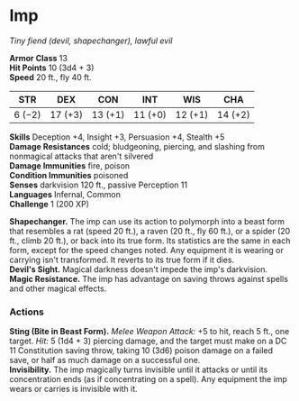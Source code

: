 # Imp 
_Tiny fiend (devil, shapechanger), lawful evil_

**Armor Class** 13    
**Hit Points** 10 (3d4 + 3)    
**Speed** 20 ft., fly 40 ft. 

| STR      | DEX     | CON      | INT     | WIS     | CHA     |
|----------|---------|----------|---------|---------|---------|
| 6 (−2) | 17 (+3) | 13 (+1) | 11 (+0) | 12 (+1) | 14 (+2) |
   
**Skills** Deception +4, Insight +3, Persuasion +4, Stealth +5    
**Damage Resistances** cold; bludgeoning, piercing, and slashing from nonmagical attacks that aren't silvered    
**Damage Immunities** fire, poison    
**Condition Immunities** poisoned    
**Senses** darkvision 120 ft., passive Perception 11    
**Languages** Infernal, Common    
**Challenge** 1 (200 XP) 

**Shapechanger.** The imp can use its action to polymorph into a beast form that resembles a rat (speed 20 ft.), a raven (20 ft., fly 60 ft.), or a spider (20 ft., climb 20 ft.), or back into its true form. Its statistics are the same in each form, except for the speed changes noted. Any equipment it is wearing or carrying isn't transformed. It reverts to its true form if it dies.    
**Devil's Sight.** Magical darkness doesn't impede the imp's darkvision.    
**Magic Resistance.** The imp has advantage on saving throws against spells and other magical effects. 

### Actions 
**Sting (Bite in Beast Form).** _Melee Weapon Attack:_ +5 to hit, reach 5 ft., one target. _Hit:_ 5 (1d4 + 3) piercing damage, and the target must make on a DC 11 Constitution saving throw, taking 10 (3d6) poison damage on a failed save, or half as much damage on a successful one.    
**Invisibility.** The imp magically turns invisible until it attacks or until its concentration ends (as if concentrating on a spell). Any equipment the imp wears or carries is invisible with it.
